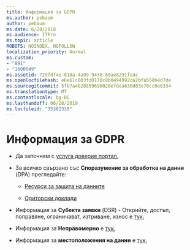 ```yaml
---
title: Информация за GDPR
ms.author: pebaum
author: pebaum
ms.date: 6/28/2018
ms.audience: ITPro
ms.topic: article
ROBOTS: NOINDEX, NOFOLLOW
localization_priority: Normal
ms.custom:
- "891"
- "1600049"
ms.assetid: 729fdf4e-810a-4a99-9438-60ae8291fe4c
ms.openlocfilehash: e6e61c603fd0170c8b0494992da2bfa558b4d7de
ms.sourcegitcommit: 5fb7a4b28859690020efdea630d03e70cc0e6334
ms.translationtype: MT
ms.contentlocale: bg-BG
ms.lasthandoff: 06/28/2019
ms.locfileid: "35382330"
---
```

# <a name="information-about-gdpr"></a>Информация за GDPR

- Да започнем с [услуга доверие портал.](https://servicetrust.microsoft.com/ViewPage/GDPRGetStarted)

- За всичко свързано със **Споразумение за обработка на данни** (DPA) прегледайте:

  - [Ресурси за защита на данните](https://servicetrust.microsoft.com/ViewPage/TrustDocuments)

  - [Одиторски доклади](https://servicetrust.microsoft.com/ViewPage/MSComplianceGuide)

- Информация за **Субекта заявки** (DSR) - Открийте, достъп, поправяне, ограничават, изтриване, износ е [тук.](https://docs.microsoft.com/microsoft-365/compliance/gdpr-dsr-office365)

- Информация за **Неправомерно** е [тук.](https://servicetrust.microsoft.com/ViewPage/GDPRBreach)

- Информация за **местоположения на данни** е [тук.](https://products.office.com/where-is-your-data-located?ms.officeurl=datamaps&amp;geo=All#All)
